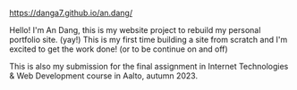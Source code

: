 https://danga7.github.io/an.dang/

Hello! I'm An Dang, this is my website project to rebuild my personal portfolio site. (yay!) This is my first time building a site from scratch and I'm excited to get the work done! (or to be continue on and off)

This is also my submission for the final assignment in Internet Technologies & Web Development course in Aalto, autumn 2023.
